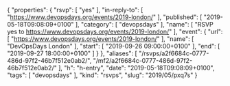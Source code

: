 {
  "properties": {
    "rsvp": [
      "yes"
    ],
    "in-reply-to": [
      "https://www.devopsdays.org/events/2019-london/"
    ],
    "published": [
      "2019-05-18T09:08:09+0100"
    ],
    "category": [
      "devopsdays"
    ],
    "name": [
      "RSVP yes to https://www.devopsdays.org/events/2019-london/"
    ],
    "event": {
      "url": [
        "https://www.devopsdays.org/events/2019-london/"
      ],
      "name": [
        "DevOpsDays London"
      ],
      "start": [
        "2019-09-26 09:00:00+0100"
      ],
      "end": [
        "2019-09-27 18:00:00+0100"
      ]
    }
  },
  "aliases": [
    "/rsvps/a2f6684c-0777-486d-97f2-46b7f512e0ab2/",
    "/mf2/a2f6684c-0777-486d-97f2-46b7f512e0ab2/"
  ],
  "h": "h-entry",
  "date": "2019-05-18T09:08:09+0100",
  "tags": [
    "devopsdays"
  ],
  "kind": "rsvps",
  "slug": "2019/05/pxq7s"
}
